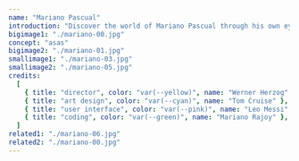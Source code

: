 ```yaml
---
name: "Mariano Pascual"
introduction: "Discover the world of Mariano Pascual through his own eyes, or in this case, his computer."
bigimage1: "./mariano-00.jpg"
concept: "asas"
bigimage2: "./mariano-01.jpg"
smallimage1: "./mariano-03.jpg"
smallimage2: "./mariano-05.jpg"
credits:
  [
    { title: "director", color: "var(--yellow)", name: "Werner Herzog" },
    { title: "art design", color: "var(--cyan)", name: "Tom Cruise" },
    { title: "user interface", color: "var(--pink)", name: "Leo Messi" },
    { title: "coding", color: "var(--green)", name: "Mariano Rajoy" },
  ]
related1: "./mariano-06.jpg"
related2: "./mariano-00.jpg"
---
```

